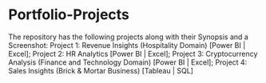 # Portfolio-Projects

The repository has the following projects along with their Synopsis and a Screenshot:
Project 1: Revenue Insights (Hospitality Domain) [Power BI | Excel];
Project 2: HR Analytics [Power BI | Excel];
Project 3: Cryptocurrency Analysis (Finance and Technology Domain) [Power BI | Excel];
Project 4: Sales Insights (Brick & Mortar Business) [Tableau | SQL]

